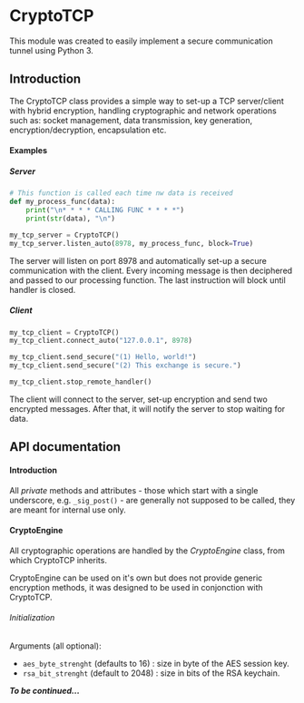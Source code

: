 # CryptoTCP
This module was created to easily implement a secure communication tunnel using Python 3.

## Introduction
The CryptoTCP class provides a simple way to set-up a TCP server/client with hybrid encryption, handling cryptographic and network operations such as: socket management, data transmission, key generation, encryption/decryption, encapsulation etc.

#### Examples

##### Server
```python
# This function is called each time nw data is received
def my_process_func(data):
    print("\n* * * * CALLING FUNC * * * *")
    print(str(data), "\n")

my_tcp_server = CryptoTCP()
my_tcp_server.listen_auto(8978, my_process_func, block=True)
```
The server will listen on port 8978 and automatically set-up a secure communication with the client. Every incoming message is then deciphered and passed to our processing function. The last instruction will block until handler is closed.

##### Client
```python
my_tcp_client = CryptoTCP()
my_tcp_client.connect_auto("127.0.0.1", 8978)

my_tcp_client.send_secure("(1) Hello, world!")
my_tcp_client.send_secure("(2) This exchange is secure.")

my_tcp_client.stop_remote_handler()
```
The client will connect to the server, set-up encryption and send two encrypted messages. After that, it will notify the server to stop waiting for data.

## API documentation
#### Introduction
All *private* methods and attributes - those which start with a single underscore, e.g. ```_sig_post()``` - are generally not supposed to be called, they are meant for internal use only.

#### CryptoEngine
All cryptographic operations are handled by the *CryptoEngine* class, from which CryptoTCP inherits.

CryptoEngine can be used on it's own but does not provide generic encryption methods, it was designed to be used in conjonction with CryptoTCP.

###### Initialization
Arguments (all optional):
* ```aes_byte_strenght``` (defaults to 16) : size in byte of the AES session key.
* ```rsa_bit_strenght``` (default to 2048) : size in bits of the RSA keychain.

_**To be continued...**_
